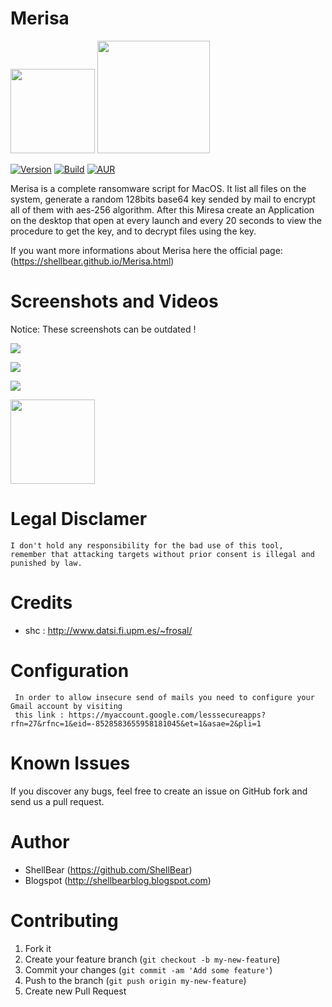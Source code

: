 Merisa
=

<img src="http://i.imgur.com/keNyJQX.png" width="135"> <img src="http://freevector.co/wp-content/uploads/2014/04/49703-dollar-money-sign-on-locked-padlock-security-symbol.png" width="180"> 


[![Version](https://img.shields.io/badge/MIRESA-1.0-brightgreen.svg?maxAge=259200)]()
[![Build](https://img.shields.io/badge/Supported_OS-macOS-orange.svg)]()
[![AUR](https://img.shields.io/aur/license/yaourt.svg)]()


Merisa is a complete ransomware script for MacOS. It list all files on the system, generate a random 128bits base64 key sended by mail to encrypt all of them with aes-256 algorithm. After this Miresa create an Application on the desktop that open at every launch and every 20 seconds to view the procedure to get the key, and to decrypt files using the key.

If you want more informations about Merisa here the official page: (https://shellbear.github.io/Merisa.html)


Screenshots and Videos
=
Notice: These screenshots can be outdated ! 

![](https://media.giphy.com/media/l0Iyi42GzSIDmL1oA/giphy.gif)

![](http://i.imgur.com/pjMCjtf.png)

![](http://i.imgur.com/cE49sZM.png)

<img src="http://i.imgur.com/krxLliV.jpg" width="135">


Legal Disclamer
=
    I don't hold any responsibility for the bad use of this tool,
    remember that attacking targets without prior consent is illegal and punished by law.


Credits
=
- shc : http://www.datsi.fi.upm.es/~frosal/


Configuration 
=
     In order to allow insecure send of mails you need to configure your Gmail account by visiting  
     this link : https://myaccount.google.com/lesssecureapps?rfn=27&rfnc=1&eid=-8528583655958181045&et=1&asae=2&pli=1


Known Issues
=

If you discover any bugs, feel free to create an issue on GitHub fork and
send us a pull request.


Author
=

* ShellBear (https://github.com/ShellBear)
* Blogspot (http://shellbearblog.blogspot.com)


Contributing
=

1. Fork it
2. Create your feature branch (`git checkout -b my-new-feature`)
3. Commit your changes (`git commit -am 'Add some feature'`)
4. Push to the branch (`git push origin my-new-feature`)
5. Create new Pull Request
